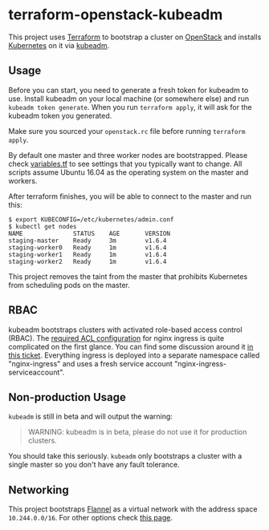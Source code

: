 # terraform-openstack-kubeadm

This project uses [Terraform](https://www.terraform.io/) to bootstrap a cluster on [OpenStack](https://www.openstack.org/) and installs [Kubernetes](https://kubernetes.io/) on it via [kubeadm](https://kubernetes.io/docs/getting-started-guides/kubeadm/).

## Usage

Before you can start, you need to generate a fresh token for kubeadm to use. Install kubeadm on your local machine (or somewhere else) and run `kubeadm token generate`. When you run `terraform apply`, it will ask for the kubeadm token you generated.

Make sure you sourced your `openstack.rc` file before running `terraform apply`.

By default one master and three worker nodes are bootstrapped. Please check [variables.tf](variables.tf) to see settings that you typically want to change. All scripts assume Ubuntu 16.04 as the operating system on the master and workers.

After terraform finishes, you will be able to connect to the master and run this:

```
$ export KUBECONFIG=/etc/kubernetes/admin.conf
$ kubectl get nodes
NAME              STATUS    AGE       VERSION
staging-master    Ready     3m        v1.6.4
staging-worker0   Ready     1m        v1.6.4
staging-worker1   Ready     1m        v1.6.4
staging-worker2   Ready     1m        v1.6.4
```

This project removes the taint from the master that prohibits Kubernetes from scheduling pods on the master.

## RBAC

kubeadm bootstraps clusters with activated role-based access control (RBAC). The [required ACL configuration](assets/ingress-rbac.yml) for nginx ingress is quite complicated on the first glance. You can find some discussion around it [in this ticket](https://github.com/kubernetes/ingress/issues/575). Everything ingress is deployed into a separate namespace called "nginx-ingress" and uses a fresh service account "nginx-ingress-serviceaccount".

## Non-production Usage

`kubeadm` is still in beta and will output the warning:
> WARNING: kubeadm is in beta, please do not use it for production clusters.

You should take this seriously. `kubeadm` only bootstraps a cluster with a single master so you don't have any fault tolerance.

## Networking

This project bootstraps [Flannel](https://github.com/coreos/flannel) as  a virtual network with the address space `10.244.0.0/16`. For other options check [this page](https://kubernetes.io/docs/concepts/cluster-administration/addons/).
